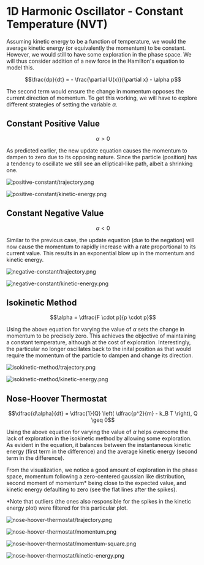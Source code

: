 # 1D Harmonic Oscillator - Constant Temperature (NVT)

Assuming kinetic energy to be a function of temperature, we would the average kinetic energy (or equivalently the momentum) to be constant. However, we would still to have some exploration in the phase space. We will thus consider addition of a new force in the Hamilton's equation to model this.

$$\frac{dp}{dt} = - \frac{\partial U(x)}{\partial x} - \alpha p$$

The second term would ensure the change in momentum opposes the current direction of momentum. To get this working, we will have to explore different strategies of setting the variable $\alpha$.

## Constant Positive Value

$$\alpha > 0$$

As predicted earlier, the new update equation causes the momentum to dampen to zero due to its opposing nature. Since the particle (position) has a tendency to oscillate we still see an elliptical-like path, albeit a shrinking one.

![positive-constant/trajectory.png](positive-constant/trajectory.png)

![positive-constant/kinetic-energy.png](positive-constant/kinetic-energy.png)

## Constant Negative Value

$$\alpha < 0$$

Similar to the previous case, the update equation (due to the negation) will now cause the momentum to rapidly increase with a rate proportional to its current value. This results in an exponential blow up in the momentum and kinetic energy.

![negative-constant/trajectory.png](negative-constant/trajectory.png)

![negative-constant/kinetic-energy.png](negative-constant/kinetic-energy.png)

## Isokinetic Method

$$\alpha = \dfrac{F \cdot p}{p \cdot p}$$

Using the above equation for varying the value of $\alpha$ sets the change in momentum to be precisely zero. This achieves the objective of maintaining a constant temperature, although at the cost of exploration. Interestingly, the particular no longer oscillates back to the inital position as that would require the momentum of the particle to dampen and change its direction.

![isokinetic-method/trajectory.png](isokinetic-method/trajectory.png)

![isokinetic-method/kinetic-energy.png](isokinetic-method/kinetic-energy.png)

## Nose-Hoover Thermostat

$$\dfrac{d\alpha}{dt} = \dfrac{1}{Q} \left( \dfrac{p^2}{m} - k_B T \right), Q \geq 0$$

Using the above equation for varying the value of $\alpha$ helps overcome the lack of exploration in the isokinetic method by allowing some exploration. As evident in the equation, it balances between the instantaneous kinetic energy (first term in the difference) and the average kinetic energy (second term in the difference).

From the visualization, we notice a good amount of exploration in the phase space, momentum following a zero-centered gaussian like distribution, second moment of momentum\* being close to the expected value, and kinetic energy defaulting to zero (see the flat lines after the spikes).

\*Note that outliers (the ones also responsible for the spikes in the kinetic energy plot) were filtered for this particular plot.

![nose-hoover-thermostat/trajectory.png](nose-hoover-thermostat/trajectory.png)

![nose-hoover-thermostat/momentum.png](nose-hoover-thermostat/momentum.png)

![nose-hoover-thermostat/momentum-square.png](nose-hoover-thermostat/momentum-square.png)

![nose-hoover-thermostat/kinetic-energy.png](nose-hoover-thermostat/kinetic-energy.png)
